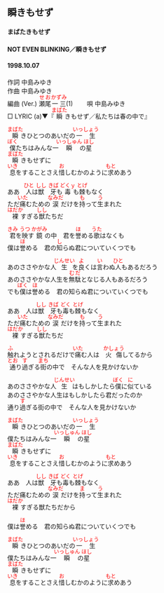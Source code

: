 <style type="text/css">
	ruby{
	    ruby-position: over;
	}
	ruby > rt{font-size: 12px;color:red;}
	p{font:16px;font-size: '楷体'}
</style>
## 瞬きもせず
#### まばたきもせず
#### NOT EVEN BLINKING／瞬きもせず
#### 1998.10.07


作詞     中島みゆき　　　　　   
作曲      中島みゆき  　　　   
編曲 (Ver.) <ruby><rb>瀬尾</rb><rp>(</rp><rt>せお</rt><rp>)</rp></ruby><ruby><rb>一三</rb><rp>(</rp><rt>かずみ</rt><rp>)</rp></ruby>(1)　　
唄     中島みゆき    
□ LYRIC (a)▼『<ruby><rb>瞬</rb><rp>(</rp><rt>まばた</rt><rp>)</rp></ruby>きもせず／私たちは春の中で』   
   
<ruby><rb>瞬</rb><rp>(</rp><rt>まばた</rt><rp>)</rp></ruby>きひとつのあいだの<ruby><rb>一生</rb><rp>(</rp><rt>いっしょう</rt><rp>)</rp></ruby>   
<ruby><rb>僕</rb><rp>(</rp><rt>ぼく</rt><rp>)</rp></ruby>たちはみんな一<ruby><rb>瞬</rb><rp>(</rp><rt>いっしゅん</rt><rp>)</rp></ruby>の<ruby><rb>星</rb><rp>(</rp><rt>ほし</rt><rp>)</rp></ruby>   
<ruby><rb>瞬</rb><rp>(</rp><rt>まばた</rt><rp>)</rp></ruby>きもせずに   
<ruby><rb>息</rb><rp>(</rp><rt>いき</rt><rp>)</rp></ruby>をすることさえ<ruby><rb>惜</rb><rp>(</rp><rt>お</rt><rp>)</rp></ruby>しむかのように<ruby><rb>求</rb><rp>(</rp><rt>もと</rt><rp>)</rp></ruby>めあう   
   
ああ　<ruby><rb>人</rb><rp>(</rp><rt>ひと</rt><rp>)</rp></ruby>は<ruby><rb>獣</rb><rp>(</rp><rt>しし</rt><rp>)</rp></ruby>　<ruby><rb>牙</rb><rp>(</rp><rt>きば</rt><rp>)</rp></ruby>も<ruby><rb>毒</rb><rp>(</rp><rt>どくｙ</rt><rp>)</rp></ruby>も<ruby><rb>棘</rb><rp>(</rp><rt>とげ</rt><rp>)</rp></ruby>もなく   
ただ<ruby><rb>痛</rb><rp>(</rp><rt>いた</rt><rp>)</rp></ruby>むための<ruby><rb>涙</rb><rp>(</rp><rt>なみだ</rt><rp>)</rp></ruby>だけを<ruby><rb>持</rb><rp>(</rp><rt>も</rt><rp>)</rp></ruby>って<ruby><rb>生</rb><rp>(</rp><rt>う</rt><rp>)</rp></ruby>まれた   
<ruby><rb>裸</rb><rp>(</rp><rt>はだか</rt><rp>)</rp></ruby>すぎる<ruby><rb>獣</rb><rp>(</rp><rt>しし</rt><rp>)</rp></ruby>たちだ   
   
<ruby><rb>君</rb><rp>(</rp><rt>きみ</rt><rp>)</rp></ruby>を<ruby><rb>映</rb><rp>(</rp><rt>うつ</rt><rp>)</rp></ruby>す<ruby><rb>鏡</rb><rp>(</rp><rt>かがみ</rt><rp>)</rp></ruby>の中　君を<ruby><rb>誉</rb><rp>(</rp><rt>ほ</rt><rp>)</rp></ruby>める<ruby><rb>歌</rb><rp>(</rp><rt>うた</rt><rp>)</rp></ruby>はなくも   
僕は<ruby><rb>誉</rb><rp>(</rp><rt>ほ</rt><rp>)</rp></ruby>める　君の<ruby><rb>知</rb><rp>(</rp><rt>し</rt><rp>)</rp></ruby>らぬ君についていくつでも   
   
あのささやかな人<ruby><rb>生</rb><rp>(</rp><rt>じんせい</rt><rp>)</rp></ruby>を<ruby><rb>良</rb><rp>(</rp><rt>よ</rt><rp>)</rp></ruby>くは<ruby><rb>言</rb><rp>(</rp><rt>い</rt><rp>)</rp></ruby>わぬ<ruby><rb>人</rb><rp>(</rp><rt>ひと</rt><rp>)</rp></ruby>もあるだろう   
あのささやかな人生を<ruby><rb>無駄</rb><rp>(</rp><rt>むだ</rt><rp>)</rp></ruby>となじる人もあるだろう   
でも<ruby><rb>僕</rb><rp>(</rp><rt>ぼく</rt><rp>)</rp></ruby>は<ruby><rb>誉</rb><rp>(</rp><rt>ほ</rt><rp>)</rp></ruby>める　君の知らぬ君についていくつでも   
   
ああ　人は<ruby><rb>獣</rb><rp>(</rp><rt>しし</rt><rp>)</rp></ruby>　<ruby><rb>牙</rb><rp>(</rp><rt>きば</rt><rp>)</rp></ruby>も<ruby><rb>毒</rb><rp>(</rp><rt>どく</rt><rp>)</rp></ruby>も<ruby><rb>棘</rb><rp>(</rp><rt>とげ</rt><rp>)</rp></ruby>もなく   
ただ<ruby><rb>痛</rb><rp>(</rp><rt>いた</rt><rp>)</rp></ruby>むための<ruby><rb>涙</rb><rp>(</rp><rt>なみだ</rt><rp>)</rp></ruby>だけを<ruby><rb>持</rb><rp>(</rp><rt>も</rt><rp>)</rp></ruby>って<ruby><rb>生</rb><rp>(</rp><rt>う</rt><rp>)</rp></ruby>まれた   
<ruby><rb>裸</rb><rp>(</rp><rt>はだか</rt><rp>)</rp></ruby>すぎる<ruby><rb>獣</rb><rp>(</rp><rt>しし</rt><rp>)</rp></ruby>たちだ   
   
<ruby><rb>触</rb><rp>(</rp><rt>ふ</rt><rp>)</rp></ruby>れようとされるだけで<ruby><rb>痛</rb><rp>(</rp><rt>いた</rt><rp>)</rp></ruby>む人は　<ruby><rb>火傷</rb><rp>(</rp><rt>かしょう</rt><rp>)</rp></ruby>してるから   
<ruby><rb>通</rb><rp>(</rp><rt>とお</rt><rp>)</rp></ruby>り<ruby><rb>過</rb><rp>(</rp><rt>す</rt><rp>)</rp></ruby>ぎる<ruby><rb>街</rb><rp>(</rp><rt>まち</rt><rp>)</rp></ruby>の中で　そんな人を見かけないか   
   
あのささやかな人<ruby><rb>生</rb><rp>(</rp><rt>じんせい</rt><rp>)</rp></ruby>はもしかしたら<ruby><rb>僕</rb><rp>(</rp><rt>ぼく</rt><rp>)</rp></ruby>に<ruby><rb>似</rb><rp>(</rp><rt>に</rt><rp>)</rp></ruby>ている   
あのささやかな人生はもしかしたら君だったのか   
通り<ruby><rb>過</rb><rp>(</rp><rt>す</rt><rp>)</rp></ruby>ぎる街の中で　そんな人を見かけないか   
   
<ruby><rb>瞬</rb><rp>(</rp><rt>まばた</rt><rp>)</rp></ruby>きひとつのあいだの<ruby><rb>一生</rb><rp>(</rp><rt>いっしょう</rt><rp>)</rp></ruby>   
僕たちはみんな一<ruby><rb>瞬</rb><rp>(</rp><rt>いっしゅん</rt><rp>)</rp></ruby>の<ruby><rb>星</rb><rp>(</rp><rt>ほし</rt><rp>)</rp></ruby>   
<ruby><rb>瞬</rb><rp>(</rp><rt>まばた</rt><rp>)</rp></ruby>きもせずに   
<ruby><rb>息</rb><rp>(</rp><rt>いき</rt><rp>)</rp></ruby>をすることさえ<ruby><rb>惜</rb><rp>(</rp><rt>お</rt><rp>)</rp></ruby>しむかのように<ruby><rb>求</rb><rp>(</rp><rt>もと</rt><rp>)</rp></ruby>めあう   
   
ああ　人は<ruby><rb>獣</rb><rp>(</rp><rt>しし</rt><rp>)</rp></ruby>　<ruby><rb>牙</rb><rp>(</rp><rt>きば</rt><rp>)</rp></ruby>も<ruby><rb>毒</rb><rp>(</rp><rt>どく</rt><rp>)</rp></ruby>も<ruby><rb>棘</rb><rp>(</rp><rt>とげ</rt><rp>)</rp></ruby>もなく   
ただ痛むための<ruby><rb>涙</rb><rp>(</rp><rt>なみだ</rt><rp>)</rp></ruby>だけを<ruby><rb>持</rb><rp>(</rp><rt>ま</rt><rp>)</rp></ruby>って<ruby><rb>生</rb><rp>(</rp><rt>う</rt><rp>)</rp></ruby>まれた   
<ruby><rb>裸</rb><rp>(</rp><rt>はだか</rt><rp>)</rp></ruby>すぎる獣たちだから   
   
僕は<ruby><rb>誉</rb><rp>(</rp><rt>ほ</rt><rp>)</rp></ruby>める　君の知らぬ君についていくつでも   
   
<ruby><rb>瞬</rb><rp>(</rp><rt>まばた</rt><rp>)</rp></ruby>きひとつのあいだの<ruby><rb>一生</rb><rp>(</rp><rt>いっしょう</rt><rp>)</rp></ruby>   
僕たちはみんな一<ruby><rb>瞬</rb><rp>(</rp><rt>いっしゅん</rt><rp>)</rp></ruby>の<ruby><rb>星</rb><rp>(</rp><rt>ほし</rt><rp>)</rp></ruby>   
<ruby><rb>瞬</rb><rp>(</rp><rt>まばた</rt><rp>)</rp></ruby>きもせずに   
<ruby><rb>息</rb><rp>(</rp><rt>いき</rt><rp>)</rp></ruby>をすることさえ<ruby><rb>惜</rb><rp>(</rp><rt>お</rt><rp>)</rp></ruby>しむかのように<ruby><rb>求</rb><rp>(</rp><rt>もと</rt><rp>)</rp></ruby>めあう   